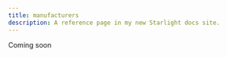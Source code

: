 ```yaml
---
title: manufacturers
description: A reference page in my new Starlight docs site.
---
```


Coming soon
